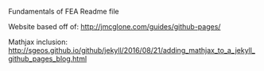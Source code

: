Fundamentals of FEA Readme file

Website based off of: http://jmcglone.com/guides/github-pages/

Mathjax inclusion: http://sgeos.github.io/github/jekyll/2016/08/21/adding_mathjax_to_a_jekyll_github_pages_blog.html
